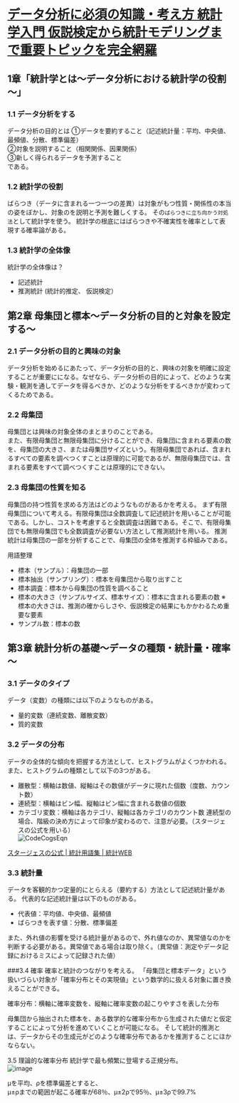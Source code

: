 # [データ分析に必須の知識・考え方 統計学入門 仮説検定から統計モデリングまで重要トピックを完全網羅](https://www.socym.co.jp/book/1319)

## 1章「統計学とは～データ分析における統計学の役割～」
### 1.1 データ分析をする

データ分析の目的とは
①データを要約すること（記述統計量：平均、中央値、最頻値、分散、標準偏差）  
②対象を説明すること（相関関係、因果関係）  
③新しく得られるデータを予測すること  
である。

### 1.2    統計学の役割    
ばらつき（データに含まれる一つ一つの差異）は対象がもつ性質・関係性の本当の姿をぼかし、対象のを説明と予測を難しくする。
その`ばらつきに立ち向かう対処法`として統計学を使う。
統計学の根底にはばらつきや不確実性を確率として表現する確率論がある。

### 1.3    統計学の全体像
統計学の全体像は？  
    
* 記述統計  
* 推測統計 (統計的推定、 仮説検定）  

## 第2章 母集団と標本～データ分析の目的と対象を設定する～


### 2.1 データ分析の目的と興味の対象
    
データ分析を始めるにあたって、データ分析の目的と、興味の対象を明確に設定することが重要にになる。なぜなら、データ分析の目的によって、どのような実験・観測を通してデータを得るべきか、どのような分析をするべきかが変わってくるためである。


### 2.2 母集団
母集団とは興味の対象全体のまとまりのことである。    
また、有限母集団と無限母集団に分けることができ、母集団に含まれる要素の数を、母集団の大きさ、または母集団サイズという。有限母集団であれば、含まれるすべての要素を調べつくすことは原理的に可能であるが、無限母集団では、含まれる要素をすべて調べつくすことは原理的にできない。


### 2.3 母集団の性質を知る
母集団の持つ性質を求める方法はどのようなものがあるかを考える。
まず有限母集団について考える。有限母集団は全数調査して記述統計を用いることが可能である。しかし、コストを考慮すると全数調査は困難である。そこで、有限母集団でも無限母集団でも全数調査が必要ない方法として推測統計を用いる。
推測統計は母集団の一部を分析することで、母集団の全体を推測する枠組みである。

用語整理
* 標本（サンプル）：母集団の一部
* 標本抽出（サンプリング）：標本を母集団から取り出すこと
* 標本調査：標本から母集団の性質を調べること
* 標本の大きさ（サンプルサイズ、標本サイズ）：標本に含まれる要素の数
    ※標本の大きさは、推測の確からしさや、仮説検定の結果にもかかわるため重要な要素
* サンプル数：標本の数

## 第3章  統計分析の基礎～データの種類・統計量・確率～
### 3.1 データのタイプ
データ（変数）の種類には以下のようなものがある。
* 量的変数（連続変数、離散変数）
* 質的変数

### 3.2 データの分布
データの全体的な傾向を把握する方法として、ヒストグラムがよくつかわれる。
また、ヒストグラムの種類として以下の3つがある。
 * 離散型：横軸は数値、縦軸はその数値がデータに現れた個数（度数、カウント数）
* 連続型：横軸はビン幅、縦軸はビン幅に含まれる数値の個数
* カテゴリ変数：横軸は各カテゴリ、縦軸は各カテゴリのカウント数
連続型の場合、階級の決め方によって印象が変わるので、注意が必要。（スタージェスの公式を用いる）  
![CodeCogsEqn](https://user-images.githubusercontent.com/107327935/193429318-27a1e645-d0b2-486a-8ee4-f1241389f92b.svg)
 
[スタージェスの公式 | 統計用語集 | 統計WEB](https://bellcurve.jp/statistics/glossary/7445.html)

### 3.3 統計量
データを客観的かつ定量的にとらえる（要約する）方法として記述統計量がある。
代表的な記述統計量は以下のものがある。
* 代表値：平均値、中央値、最頻値
* ばらつきを表す値：分散、標準偏差

また、外れ値の影響を受ける統計量があるので、外れ値なのか、異常値なのかを判断する必要がある。異常値である場合は取り除く。（異常値：測定やデータ記録におけるミスによって記録された値）



###3.4 確率
確率と統計のつながりを考える。
「母集団と標本データ」という扱いづらい対象が「確率分布とその実現値」という数学的に扱える対象に置き換えることができる。  

確率分布：横軸に確率変数を、縦軸に確率変数の起こりやすさを表した分布  

母集団から抽出された標本を、ある数学的な確率分布から生成された値だと仮定することによって分析を進めていくことが可能になる。
そして統計的推測とは、データからその生成元がどのような確率分布であるかを推測することにほかならない。



3.5 理論的な確率分布
 統計学で最も頻繁に登場する正規分布。  
![image](https://user-images.githubusercontent.com/107327935/193429325-cc66bf83-0713-4425-b7eb-0ed8965c447a.png)

μを平均、ρを標準偏差とすると、    
μ±ρまでの範囲が起こる確率が68％、μ±2ρで95％、μ±3ρで99.7%
